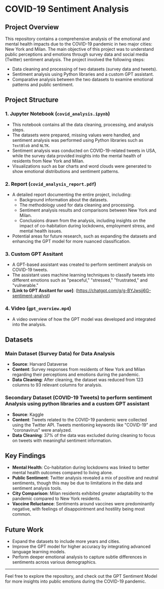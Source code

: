 # COVID-19 Sentiment Analysis

## Project Overview
This repository contains a comprehensive analysis of the emotional and mental health impacts due to the COVID-19 pandemic in two major cities: New York and Milan. The main objective of this project was to understand public perceptions and emotions through survey data and social media (Twitter) sentiment analysis. The project involved the following steps:
- Data cleaning and processing of two datasets (survey data and tweets).
- Sentiment analysis using Python libraries and a custom GPT assistant.
- Comparative analysis between the two datasets to examine emotional patterns and public sentiment.

## Project Structure
### 1. Jupyter Notebook (`covid_analysis.ipynb`)
   - This notebook contains all the data cleaning, processing, and analysis steps.
   - The datasets were prepared, missing values were handled, and sentiment analysis was performed using Python libraries such as `TextBlob` and `NLTK`.
   - Sentiment analysis was conducted on COVID-19-related tweets in USA, while the survey data provided insights into the mental health of residents from New York and Milan.
   - Visualizations such as bar charts and word clouds were generated to show emotional distributions and sentiment patterns.

### 2. Report (`covid_analysis_report.pdf`)
   - A detailed report documenting the entire project, including:
     - Background information about the datasets.
     - The methodology used for data cleaning and processing.
     - Sentiment analysis results and comparisons between New York and Milan.
     - Conclusions drawn from the analysis, including insights on the impact of co-habitation during lockdowns, employment stress, and mental health issues.
   - Potential areas for future research, such as expanding the datasets and enhancing the GPT model for more nuanced classification.

### 3. Custom GPT Assitant
   - A GPT-based assistant was created to perform sentiment analysis on COVID-19 tweets.
   - The assistant uses machine learning techniques to classify tweets into different emotions such as "peaceful," "stressed," "frustrated," and "vulnerable."
   - **[Link to GPT Assitant for use]**: (https://chatgpt.com/g/g-BYJwsjj6G-sentiment-analyst)

### 4. Video (`gpt_overview.mp4`)
   - A video overview of how the GPT model was developed and integrated into the analysis.

## Datasets
### Main Dataset (Survey Data) for Data Analysis
- **Source**: Harvard Dataverse
- **Content**: Survey responses from residents of New York and Milan regarding their perceptions and emotions during the pandemic.
- **Data Cleaning**: After cleaning, the dataset was reduced from 123 columns to 93 relevant columns for analysis.

### Secondary Dataset (COVID-19 Tweets) to perform sentiment Analysis using python libraries and a custom GPT assistant
- **Source**: Kaggle
- **Content**: Tweets related to the COVID-19 pandemic were collected using the Twitter API. Tweets mentioning keywords like "COVID-19" and "coronavirus" were analyzed.
- **Data Cleaning**: 37% of the data was excluded during cleaning to focus on tweets with meaningful sentiment information.

## Key Findings
- **Mental Health**: Co-habitation during lockdowns was linked to better mental health outcomes compared to living alone.
- **Public Sentiment**: Twitter analysis revealed a mix of positive and neutral sentiments, though this may be due to limitations in the data and sentiment analysis tools.
- **City Comparison**: Milan residents exhibited greater adaptability to the pandemic compared to New York residents.
- **Vaccine Reluctance**: Sentiments around vaccines were predominantly negative, with feelings of disappointment and hostility being most common.

## Future Work
- Expand the datasets to include more years and cities.
- Improve the GPT model for higher accuracy by integrating advanced language learning models.
- Perform deeper emotional analysis to capture subtle differences in sentiments across various demographics.

---

Feel free to explore the repository, and check out the GPT Sentiment Model for more insights into public emotions during the COVID-19 pandemic.

